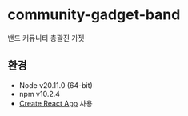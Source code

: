 # community-gadget-band

밴드 커뮤니티 총괄진 가젯

## 환경

-   Node v20.11.0 (64-bit)
-   npm v10.2.4
-   [Create React App](https://github.com/facebook/create-react-app) 사용
